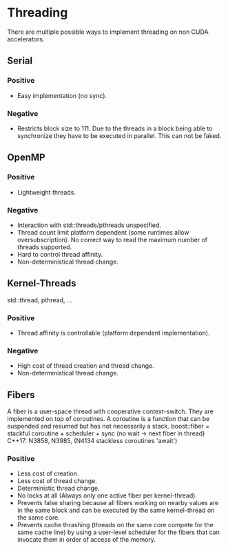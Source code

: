 Threading
=========

There are multiple possible ways to implement threading on non CUDA accelerators.


Serial
------

### Positive
* Easy implementation (no sync).

### Negative
* Restricts block size to 1*1*1. Due to the threads in a block being able to synchronize they have to be executed in parallel. This can not be faked.


OpenMP
------

### Positive
* Lightweight threads.

### Negative
* Interaction with std::threads/pthreads unspecified.
* Thread count limit platform dependent (some runtimes allow oversubscription). No correct way to read the maximum number of threads supported.
* Hard to control thread affinity.
* Non-deterministical thread change.


Kernel-Threads
--------------

std::thread, pthread, ...

### Positive
* Thread affinity is controllable (platform dependent implementation).

### Negative
* High cost of thread creation and thread change.
* Non-deterministical thread change.


Fibers
------

A fiber is a user-space thread with cooperative context-switch.
They are implemented on top of coroutines. A coroutine is a function that can be suspended and resumed but has not necessarily a stack.
boost::fiber = stackful coroutine + scheduler + sync (no wait → next fiber in thread)
C++17: N3858, N3985, (N4134 stackless coroutines 'await')

### Positive
* Less cost of creation.
* Less cost of thread change.
* Deterministic thread change.
* No locks at all (Always only one active fiber per kernel-thread).
* Prevents false sharing because all fibers working on nearby values are in the same block and can be executed by the same kernel-thread on the same core.
* Prevents cache thrashing (threads on the same core compete for the same cache line) by using a user-level scheduler for the fibers that can invocate them in order of access of the memory.
